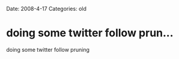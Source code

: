 Date: 2008-4-17
Categories: old

# doing some twitter follow prun...

doing some twitter follow pruning
